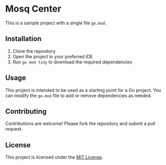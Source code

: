 # Mosq Center

This is a sample project with a single file `go.mod`. 

## Installation

1. Clone the repository
2. Open the project in your preferred IDE
3. Run `go mod tidy` to download the required dependencies

## Usage

This project is intended to be used as a starting point for a Go project. You can modify the `go.mod` file to add or remove dependencies as needed.

## Contributing

Contributions are welcome! Please fork the repository and submit a pull request.

## License

This project is licensed under the [MIT License](LICENSE).
